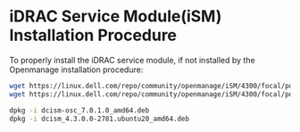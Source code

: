 # iDRAC Service Module(iSM) Installation Procedure

To properly install the iDRAC service module, if not installed by the Openmanage installation procedure:

```bash
wget https://linux.dell.com/repo/community/openmanage/iSM/4300/focal/pool/main/d/dcism-osc/dcism-osc_7.0.1.0_amd64.deb
wget https://linux.dell.com/repo/community/openmanage/iSM/4300/focal/pool/main/d/dcism/dcism_4.3.0.0-2781.ubuntu20_amd64.deb
```

```bash
dpkg -i dcism-osc_7.0.1.0_amd64.deb
dpkg -i dcism_4.3.0.0-2781.ubuntu20_amd64.deb
```
